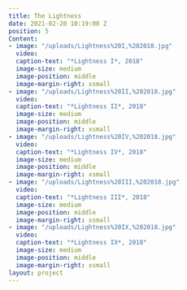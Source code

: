 ```yaml
---
title: The Lightness
date: 2021-02-20 10:19:00 Z
position: 5
Content:
- image: "/uploads/Lightness%20I,%202018.jpg"
  video: 
  caption-text: "*Lightness I*, 2018"
  image-size: medium
  image-position: middle
  image-margin-right: xsmall
- image: "/uploads/Lightness%20II,%202018.jpg"
  video: 
  caption-text: "*Lightness II*, 2018"
  image-size: medium
  image-position: middle
  image-margin-right: xsmall
- image: "/uploads/Lightness%20IV,%202018.jpg"
  video: 
  caption-text: "*Lightness IV*, 2018"
  image-size: medium
  image-position: middle
  image-margin-right: xsmall
- image: "/uploads/Lightness%20III,%202018.jpg"
  video: 
  caption-text: "*Lightness III*, 2018"
  image-size: medium
  image-position: middle
  image-margin-right: xsmall
- image: "/uploads/Lightness%20IX,%202018.jpg"
  video: 
  caption-text: "*Lightness IX*, 2018"
  image-size: medium
  image-position: middle
  image-margin-right: xsmall
layout: project
---
```


